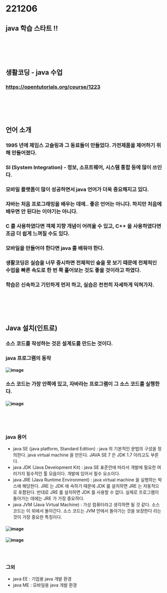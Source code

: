 # 221206
## java 학습 스타트 !!
### <br/><br/><br/>

## 생활코딩 - java 수업
### https://opentutorials.org/course/1223
### <br/><br/><br/>

## 언어 소개
### 1995 년에 제임스 고슬링과 그 동료들이 만들었다. 가전제품을 제어하기 위해 만들어졌다.
### SI (System Integration) - 정보, 소프트웨어, 시스템 통합 등에 많이 쓰인다.
### 모바일 플랫폼이 많이 성공하면서 java 언어가 더욱 중요해지고 있다.
### 자바는 처음 프로그래밍을 배우는 데에.. 좋은 언어는 아니다. 하지만 처음에 배우면 안 된다는 이야기는 아니다.
### C 를 사용하였다면 객체 지향 개념이 어려울 수 있고, C++ 을 사용하였다면 조금 더 쉽게 느껴질 수도 있다.
### 모바일을 만들어야 한다면 java 를 배워야 한다.
### 생활코딩은 실습을 너무 중시하면 전체적인 숲을 못 보기 때문에 전체적인 수업을 빠른 속도로 한 번 쭉 훑어보는 것도 좋을 것이라고 하였다.
### 학습은 신속하고 기민하게 먼저 하고, 실습은 천천히 자세하게 익혀가자.
### <br/><br/><br/>

## Java 설치(인트로)
### 소스 코드를 작성하는 것은 설계도를 만드는 것이다.
### java 프로그램의 동작
#### ![image](https://user-images.githubusercontent.com/62974484/205825074-4bcd2dce-9183-47ef-91a2-fcbfaf732777.png)
### 소스 코드는 가장 안쪽에 있고, 자바라는 프로그램이 그 소스 코드를 실행한다.
#### ![image](https://user-images.githubusercontent.com/62974484/205824825-77ac9af2-abd3-4842-8c58-67bf6dc1647c.png)
### <br/><br/>

### java 용어
- java SE (java platform, Standard Edition) : java 의 기본적인 문법의 구성을 정의한다. java virtual machine 을 만든다. JAVA SE 7 은 JDK 1.7 이라고도 부른다.
- java JDK (Java Development Kit) : java SE 표준안에 따라서 개발에 필요한 여러가지 필수적인 툴 모음이다. 개발에 있어서 필수 요소이다.
- java JRE (Java Runtime Environment) : java virtual machine 을 실행하는 박스에 해당한다. JRE 는 JDK 에 속하기 때문에 JDK 를 설치하면 JRE 는 자동적으로 포함된다. 반대로 JRE 를 설치하면 JDK 를 사용할 수 없다. 실제로 프로그램이 돌아가는 데에는 JRE 가 가장 중요하다.
- java JVM (Java Virtual Machine) : 가상 컴퓨터라고 생각하면 될 것 같다. 소스 코드는 이 위에서 돌아간다. 소스 코드는 JVM 안에서 돌아가는 것을 보장한다 라는 것이 가장 중요한 특징이다.
#### ![image](https://user-images.githubusercontent.com/62974484/205826029-17ef51d6-3ed5-4df4-92d3-051cf925cd5d.png)
#### ![image](https://user-images.githubusercontent.com/62974484/205826562-03b7417f-e8fa-430d-bd86-7ffff28845ec.png)
### <br/>
### 그외
- java EE : 기업용 java 개발 환경
- java ME : 모바일용 java 개발 환경
### <br/><br/><br/>


